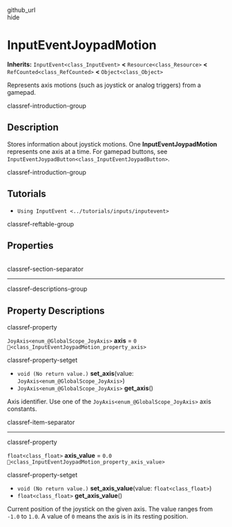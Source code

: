 github\_url  
hide

# InputEventJoypadMotion

**Inherits:** `InputEvent<class_InputEvent>` **&lt;**
`Resource<class_Resource>` **&lt;** `RefCounted<class_RefCounted>`
**&lt;** `Object<class_Object>`

Represents axis motions (such as joystick or analog triggers) from a
gamepad.

classref-introduction-group

## Description

Stores information about joystick motions. One
**InputEventJoypadMotion** represents one axis at a time. For gamepad
buttons, see `InputEventJoypadButton<class_InputEventJoypadButton>`.

classref-introduction-group

## Tutorials

-   `Using InputEvent <../tutorials/inputs/inputevent>`

classref-reftable-group

## Properties

<table>
<tbody>
<tr>
</tr>
<tr>
</tr>
</tbody>
</table>

classref-section-separator

------------------------------------------------------------------------

classref-descriptions-group

## Property Descriptions

classref-property

`JoyAxis<enum_@GlobalScope_JoyAxis>` **axis** = `0`
`🔗<class_InputEventJoypadMotion_property_axis>`

classref-property-setget

-   `void (No return value.)` **set\_axis**(value:
    `JoyAxis<enum_@GlobalScope_JoyAxis>`)
-   `JoyAxis<enum_@GlobalScope_JoyAxis>` **get\_axis**()

Axis identifier. Use one of the `JoyAxis<enum_@GlobalScope_JoyAxis>`
axis constants.

classref-item-separator

------------------------------------------------------------------------

classref-property

`float<class_float>` **axis\_value** = `0.0`
`🔗<class_InputEventJoypadMotion_property_axis_value>`

classref-property-setget

-   `void (No return value.)` **set\_axis\_value**(value:
    `float<class_float>`)
-   `float<class_float>` **get\_axis\_value**()

Current position of the joystick on the given axis. The value ranges
from `-1.0` to `1.0`. A value of `0` means the axis is in its resting
position.
